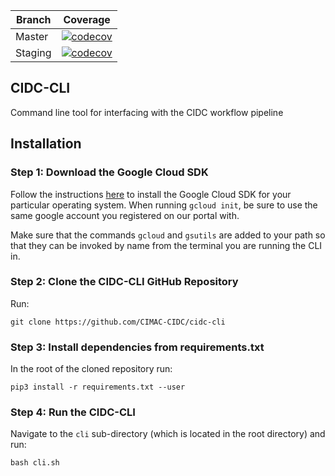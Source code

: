 | Branch | Coverage |
| --- | --- |
| Master | [![codecov](https://codecov.io/gh/CIMAC-CIDC/cidc-cli/branch/master/graph/badge.svg)](https://codecov.io/gh/CIMAC-CIDC/cidc-cli/branch/master/) |
| Staging | [![codecov](https://codecov.io/gh/CIMAC-CIDC/cidc-cli/branch/staging/graph/badge.svg)](https://codecov.io/gh/CIMAC-CIDC/cidc-cli/branch/staging/) |
## CIDC-CLI

Command line tool for interfacing with the CIDC workflow pipeline

## Installation

###  Step 1:  Download the Google Cloud SDK

Follow the instructions [here](https://cloud.google.com/sdk/docs/downloads-interactive) to install the Google Cloud SDK for your particular operating system. When running `gcloud init`, be sure to use the same google account you registered on our portal with.

Make sure that the commands `gcloud` and `gsutils` are added to your path so that they can be invoked by name from the terminal you are running the CLI in.

### Step 2:  Clone the CIDC-CLI GitHub Repository
Run:

~~~
git clone https://github.com/CIMAC-CIDC/cidc-cli
~~~


### Step 3:  Install dependencies from requirements.txt

In the root of the cloned repository run:

~~~
pip3 install -r requirements.txt --user
~~~

### Step 4:  Run the CIDC-CLI

Navigate to the `cli` sub-directory (which is located in the root directory) and run:

~~~
bash cli.sh
~~~
